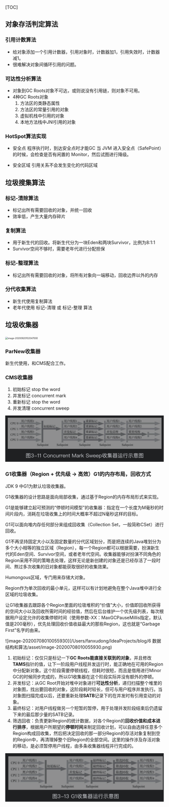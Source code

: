 [TOC]

## 对象存活判定算法

### 引用计数算法

- 给对象添加一个引用计数器，引用对象时，计数器加1，引用失效时，计数器减1。
- 很难解决对象间循环引用的问题。

### 可达性分析算法

- 对象到GC Roots对象不可达，或则说没有引用链，则对象不可用。
- 4种GC Roots对象
    1. 方法区的类静态属性
    2. 方法区的常量引用的对象
    3. 虚拟机栈中引用的对象
    4. 本地方法栈中JNI引用的对象

### HotSpot算法实现

- 安全点
程序执行时，到达安全点时才能GC
当 JVM 进入安全点（SafePoint）的时候，会检查是否有闲置的 Monitor，然后试图进行降级。

- 安全区域
引用关系不会发生变化的代码区域

## 垃圾搜集算法     

### 标记-清除算法

- 标记出所有需要回收的对象，并统一回收
- 效率低，产生大量内存碎片

### 复制算法

- 用于新生代的回收。将新生代分为一块Eden和两块Survivor，比例为8:1:1
- Survivor空间不够时，需要老年代进行分配担保

### 标记-整理算法

- 标记出所有需要回收的对象，将所有对象向一端移动，回收边界以外的内存

### 分代收集算法

- 新生代使用复制算法
- 老年代使用 标记-清理 或 标记-整理 算法

## 垃圾收集器

<img src="/Users/fanxudong/Library/Application Support/typora-user-images/image-20200920102047000.png" alt="image-20200920102047000" style="zoom:50%;" />

### ParNew收集器

新生代使用，和CMS配合工作。

### CMS收集器

1. 初始标记 stop the word
2. 并发标记 concurrent mark
3. 重新标记 stop the word
4. 并发清理 concurrent sweep

![image-20200602080924217](./assert/image-20200602080924217.png)

### G1收集器（Region + 优先级 -> 高效）G1的内存布局，回收方式

JDK 9 中G1为默认垃圾收集器。

G1收集器的设计思路是面向局部收集，通过基于Region的内存布局形式来实现。

G1是能够建立起可预测的“停顿时间模型”的收集器：指定在一个长度为M毫秒的时间片段内，消耗在垃圾收集上的时间大概率不超过N毫秒这样的目标。

G1可以面向堆内存任何部分来组成回收集（Collection Set，一般简称CSet）进行回收。

G1不再坚持固定大小以及固定数量的分代区域划分，而是把连续的Java堆划分为多个大小相等的独立区域（Region），每一个Region都可以根据需要，扮演新生代的Eden空间、Survivor空间，或者老年代空间。收集器能够对扮演不同角色的Region采用不同的策略去处理，这样无论是新创建的对象还是已经存活了一段时间、熬过多次收集的旧对象都能获取很好的收集效果。

Humongous区域，专门用来存储大对象。

Region作为单次回收的最小单元，这样可以有计划地避免在整个Java堆中进行全区域的垃圾收集。

让G1收集器去跟踪各个Region里面的垃圾堆积的“价值”大小，价值即回收所获得的空间大小以及回收所需时间的经验值，然后在后台维护一个优先级列表，每次根据用户设定允许的收集停顿时间（使用参数-XX：MaxGCPauseMillis指定，默认值是200毫秒），优先处理回收价值收益最大的那些Region，这也就是“Garbage First”名字的由来。

![image-20200708010055930](/Users/fanxudong/IdeaProjects/blog/6 数据结构和算法/asset/image-20200708010055930.png)

1. 初始标记：仅仅只是标记一下**GC Roots能直接关联到的对象**，并且修改**TAMS**指针的值，让下一阶段用户线程并发运行时，能正确地在可用的Region中分配新对象。这个阶段需要停顿线程，但耗时很短，而且是借用进行Minor GC的时候同步完成的，所以G1收集器在这个阶段实际并没有额外的停顿。
2. 并发标记：从GC Root开始对堆中对象进行**可达性分析**，递归扫描整个堆里的对象图，找出要回收的对象，这阶段耗时较长，但可与用户程序并发执行。当对象图扫描完成以后，还要重新处理**SATB**记录下的在并发时有引用变动的对象。
3. 最终标记：对用户线程做另一个短暂的暂停，用于处理并发阶段结束后仍遗留下来的最后那少量的SATB记录。
4. 筛选回收：负责更新Region的统计数据，对各个Region的**回收价值和成本进行排序**，根据用户所期望的**停顿时间**来制定回收计划，可以自由选择任意多个Region构成回收集，然后把决定回收的那一部分Region的存活对象复制到空的Region中，再清理掉整个旧Region的全部空间。这里的操作涉及存活对象的移动，是必须暂停用户线程，由多条收集器线程并行完成的。

![image-20200602081135408](./assert/image-20200602081135408.png)

